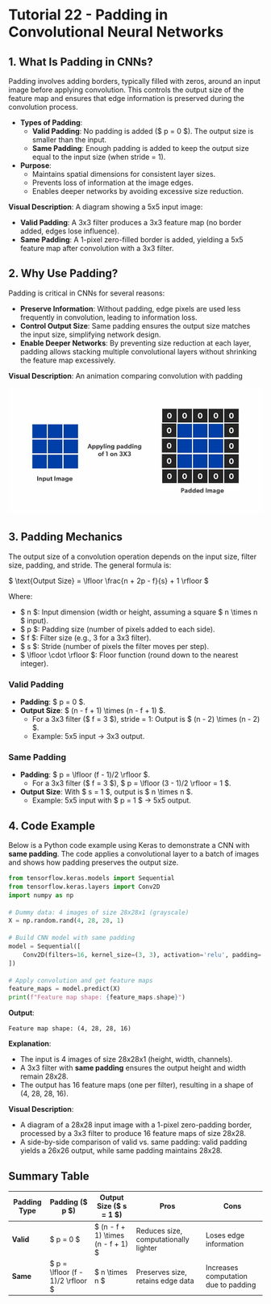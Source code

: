 # Tutorial 22 - Padding in Convolutional Neural Networks

## 1. What Is Padding in CNNs?
Padding involves adding borders, typically filled with zeros, around an input image before applying convolution. This controls the output size of the feature map and ensures that edge information is preserved during the convolution process.

- **Types of Padding**:
  - **Valid Padding**: No padding is added ($ p = 0 $). The output size is smaller than the input.
  - **Same Padding**: Enough padding is added to keep the output size equal to the input size (when stride = 1).
- **Purpose**:
  - Maintains spatial dimensions for consistent layer sizes.
  - Prevents loss of information at the image edges.
  - Enables deeper networks by avoiding excessive size reduction.

**Visual Description**: A diagram showing a 5x5 input image:
- **Valid Padding**: A 3x3 filter produces a 3x3 feature map (no border added, edges lose influence).
- **Same Padding**: A 1-pixel zero-filled border is added, yielding a 5x5 feature map after convolution with a 3x3 filter.

## 2. Why Use Padding?
Padding is critical in CNNs for several reasons:
- **Preserve Information**: Without padding, edge pixels are used less frequently in convolution, leading to information loss.
- **Control Output Size**: Same padding ensures the output size matches the input size, simplifying network design.
- **Enable Deeper Networks**: By preventing size reduction at each layer, padding allows stacking multiple convolutional layers without shrinking the feature map excessively.

**Visual Description**: An animation comparing convolution with padding

![Padding](src\padding.jpg)


## 3. Padding Mechanics
The output size of a convolution operation depends on the input size, filter size, padding, and stride. The general formula is:

$ \text{Output Size} = \lfloor \frac{n + 2p - f}{s} + 1 \rfloor $

Where:
- $ n $: Input dimension (width or height, assuming a square $ n \times n $ input).
- $ p $: Padding size (number of pixels added to each side).
- $ f $: Filter size (e.g., 3 for a 3x3 filter).
- $ s $: Stride (number of pixels the filter moves per step).
- $ \lfloor \cdot \rfloor $: Floor function (round down to the nearest integer).

### Valid Padding
- **Padding**: $ p = 0 $.
- **Output Size**: $ (n - f + 1) \times (n - f + 1) $.
  - For a 3x3 filter ($ f = 3 $), stride = 1: Output is $ (n - 2) \times (n - 2) $.
  - Example: 5x5 input → 3x3 output.

### Same Padding
- **Padding**: $ p = \lfloor (f - 1)/2 \rfloor $.
  - For a 3x3 filter ($ f = 3 $), $ p = \lfloor (3 - 1)/2 \rfloor = 1 $.
- **Output Size**: With $ s = 1 $, output is $ n \times n $.
  - Example: 5x5 input with $ p = 1 $ → 5x5 output.


## 4. Code Example
Below is a Python code example using Keras to demonstrate a CNN with **same padding**. The code applies a convolutional layer to a batch of images and shows how padding preserves the output size.

```python
from tensorflow.keras.models import Sequential
from tensorflow.keras.layers import Conv2D
import numpy as np

# Dummy data: 4 images of size 28x28x1 (grayscale)
X = np.random.rand(4, 28, 28, 1)

# Build CNN model with same padding
model = Sequential([
    Conv2D(filters=16, kernel_size=(3, 3), activation='relu', padding='same', input_shape=(28, 28, 1))
])

# Apply convolution and get feature maps
feature_maps = model.predict(X)
print(f"Feature map shape: {feature_maps.shape}")
```

**Output**: 
```
Feature map shape: (4, 28, 28, 16)
```

**Explanation**: 
- The input is 4 images of size 28x28x1 (height, width, channels).
- A 3x3 filter with **same padding** ensures the output height and width remain 28x28.
- The output has 16 feature maps (one per filter), resulting in a shape of (4, 28, 28, 16).

**Visual Description**: 
- A diagram of a 28x28 input image with a 1-pixel zero-padding border, processed by a 3x3 filter to produce 16 feature maps of size 28x28.
- A side-by-side comparison of valid vs. same padding: valid padding yields a 26x26 output, while same padding maintains 28x28.


## Summary Table
| **Padding Type** | **Padding ($ p $)** | **Output Size ($ s = 1 $)** | **Pros** | **Cons** |
|------------------|---------------------|-----------------------------|----------|----------|
| **Valid** | $ p = 0 $ | $ (n - f + 1) \times (n - f + 1) $ | Reduces size, computationally lighter | Loses edge information |
| **Same** | $ p = \lfloor (f - 1)/2 \rfloor $ | $ n \times n $ | Preserves size, retains edge data | Increases computation due to padding |